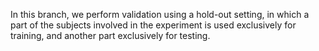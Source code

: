 In this branch, we perform validation using a hold-out setting, in which a part of the subjects involved in
the experiment is used exclusively for training, and another part exclusively for testing.